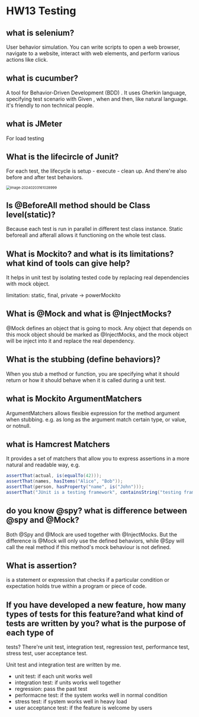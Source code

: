 # HW13 Testing

##  what is selenium?

User behavior simulation. You can write scripts to open a web browser, navigate to a website, interact with web elements, and perform various actions like click.



## what is cucumber?

A tool for Behavior-Driven Development (BDD) . It uses Gherkin language, specifying test scenario with Given , when and then, like natural language. it's friendly to non technical people.



## what is JMeter

For load testing



## What is the lifecircle of Junit?

For each test, the lifecycle is setup - execute - clean up. And there're also before and after test behaviors.

<img src="C:\Users\Hanyun\OneDrive\桌面\chuwa java batch\assignments\chuwa1206\ShortQuestions\typora_images\hw13\image-20240203161028999.png" alt="image-20240203161028999" style="zoom:67%;" />


## Is @BeforeAll method should be Class level(static)?

Because each test is run in parallel in different test class instance. Static beforeall and afterall allows it functioning on the whole test class.



## What is Mockito? and what is its limitations? what kind of tools can give help?

It helps in unit test by isolating tested code by replacing real dependencies with mock object.

limitation: static, final, private -> powerMockito



## What is @Mock and what is @InjectMocks?

@Mock defines an object that is going to mock. Any object that depends on this mock object should be marked as @InjectMocks, and the mock object will be inject into it and replace the real dependency.



## What is the stubbing (define behaviors)?

When you stub a method or function, you are specifying what it should return or how it should behave when it is called during a unit test. 



## what is Mockito ArgumentMatchers

ArgumentMatchers allows flexibie expression for the method argument when stubbing. e.g. as long as the argument match certain type, or value, or notnull.



## what is Hamcrest Matchers

It provides a set of matchers that allow you to express assertions in a more natural and readable way,  e.g.

``` java
assertThat(actual, is(equalTo(42)));
assertThat(names, hasItems("Alice", "Bob"));
assertThat(person, hasProperty("name", is("John")));
assertThat("JUnit is a testing framework", containsString("testing framework"));
```



## do you know @spy? what is difference between @spy and @Mock?

Both @Spy and @Mock are used together with @InjectMocks. But the difference is @Mock will only use the defined behaviors, while @Spy will call the real method if this method's mock behaviour is not defined.



## What is assertion?

is a statement or expression that checks if a particular condition or expectation holds true within a program or piece of code.



## If you have developed a new feature, how many types of tests for this feature?and what kind of tests are written by you? what is the purpose of each type of
tests?
There're unit test, integration test, regression test, performance test, stress test, user acceptance test.

Unit test and integration test are written by me.



- unit test: if each unit works well
- integration test: if units works well together
- regression: pass the past test
- performacne test: if the system works well in normal condition
- stress test: if system works well in heavy load
- user acceptance test: if the feature is welcome by users




